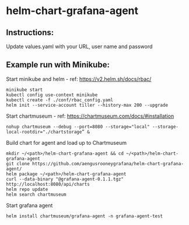 # helm-chart-grafana-agent

## Instructions:  

Update values.yaml with your URL, user name and password 

## Example run with Minikube: 

Start minikube and helm - ref: https://v2.helm.sh/docs/rbac/ 
```
minikube start 
kubectl config use-context minikube
kubectl create -f ./conf/rbac_config.yaml
helm init --service-account tiller --history-max 200 --upgrade
```

Start chartmuseum - ref: https://chartmuseum.com/docs/#installation 
```
nohup chartmuseum --debug --port=8080 --storage="local" --storage-local-rootdir="./chartstorage” &  
```

Build chart for agent and load up to Chartmuseum  
```
mkdir ~/<path>/helm-chart-grafana-agent && cd ~/<path>/helm-chart-grafana-agent 
git clone https://github.com/aengusrooneygrafana/helm-chart-grafana-agent/
helm package ~/<path>/helm-chart-grafana-agent
curl --data-binary "@grafana-agent-0.1.1.tgz" http://localhost:8080/api/charts 
helm repo update 
helm search chartmuseum 
```

Start grafana agent 
```
helm install chartmuseum/grafana-agent -n grafana-agent-test 
```
